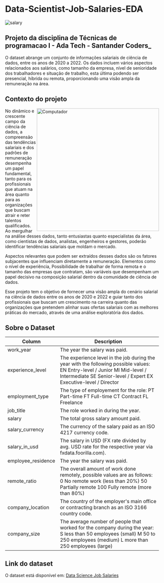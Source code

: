 # Data-Scientist-Job-Salaries-EDA

<img src="https://images.pexels.com/photos/6694543/pexels-photo-6694543.jpeg?auto=compress&cs=tinysrgb&w=1260&h=750&dpr=1" alt="salary">

## Projeto da disciplina de Técnicas de programacao I - Ada Tech - Santander Coders_

O dataset abrange um conjunto de informações salariais de ciência de dados, entre os anos de 2020 a 2022. Os dados incluem vários aspectos relacionados aos salários, como tamanho da empresa, nível de senioridade dos trabalhadores e situação de trabalho, esta última podendo ser presencial, híbrida ou remota, proporcionando uma visão ampla da remuneração na área.

## Contexto do projeto

<img src="https://images.pexels.com/photos/577210/pexels-photo-577210.jpeg?auto=compress&cs=tinysrgb&w=1260&h=750&dpr=1" min-width="400px" max-width="400px" width="400px" align="right" alt="Computador">

No dinâmico e crescente campo da ciência de dados, a compreensão das tendências salariais e dos padrões de remuneração desempenha um papel fundamental, tanto para os profissionais que atuam na área quanto para as organizações que buscam atrair e reter talentos qualificados. Ao mergulhar na análise desses dados, tanto entusiastas quanto especialistas da área, como cientistas de dados, analistas, engenheiros e gestores, poderão identificar tendências salariais que moldam o mercado.

Aspectos relevantes que podem ser extraídos desses dados são os fatores subjacentes que influenciam diretamente a remuneração. Elementos como o nível de experiência, Possibilidade de trabalhar de forma remota e o tamanho das empresas que contratam, são variáveis que desempenham um papel decisivo na composição salarial dentro da comunidade de ciência de dados.

Esse projeto tem o objetivo de fornecer uma visão ampla do cenário salarial na ciência de dados entre os anos de 2020 e 2022 e guiar tanto dos profissionais que buscam um crescimento na carreira quanto das organizações que pretendem alinhar suas ofertas salariais com as melhores práticas do mercado, através de uma análise exploratória dos dados.

## Sobre o Dataset

| Column |  Description | 
|----------|----------|
| work_year | The year the salary was paid. | 
| experience_level | The experience level in the job during the year with the following possible values: EN Entry-level / Junior MI Mid-level / Intermediate SE Senior-level / Expert EX Executive-level / Director |
| employment_type | The type of employement for the role: PT Part-time FT Full-time CT Contract FL Freelance | 
| job_title | The role worked in during the year. | 
| salary | The total gross salary amount paid. | 
| salary_currency | The currency of the salary paid as an ISO 4217 currency code. | 
| salary_in_usd | The salary in USD (FX rate divided by avg. USD rate for the respective year via fxdata.foorilla.com). | 
| employee_residence | The year the salary was paid. | 
| remote_ratio |  The overall amount of work done remotely, possible values are as follows: 0 No remote work (less than 20%) 50 Partially remote 100 Fully remote (more than 80%) | 
| company_location | The country of the employer's main office or contracting branch as an ISO 3166 country code. | 
| company_size |The average number of people that worked for the company during the year: S less than 50 employees (small) M 50 to 250 employees (medium) L more than 250 employees (large) | 

## Link do dataset
O dataset está disponível em: <a href="https://www.kaggle.com/datasets/ruchi798/data-science-job-salaries" target="_blank">Data Science Job Salaries</a>